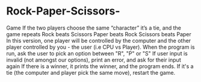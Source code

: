 # Rock-Paper-Scissors-
Game
If the two players choose the same “character” it’s a tie, and the game repeats
Rock beats Scissors
Paper beats Rock
Scissors beats Paper
In this version, one player will be controlled by the computer and the other player controlled by you - the user (i.e CPU vs Player).
When the program is run, ask the user to pick an option between "R", "P" or "S"
If user input is invalid (not amongst our options), print an error, and ask for their input again
If there is a winner, it prints the winner, and the program ends. 
If it's a tie (the computer and player pick the same move), restart the game.
